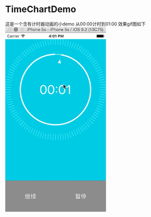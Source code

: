 # TimeChartDemo
这是一个含有计时器动画的小demo 从00:00计时到01:00 效果gif图如下
![image](https://github.com/zizhouwang/TimeChartDemo/blob/master/2016-04-15%2014_46_40.gif) 
